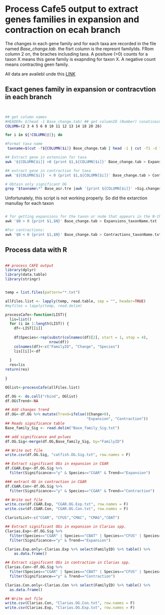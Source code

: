
# Process Cafe5 output to extract genes families in expansion and contraction on ecah branch

The changes in each gene family and for each taxa are recorded in the file named _Base_change.tab_. 
the fisrt column is the represnt familyIds. FRom column 2 on, the braches inclusding taxa. A posituve (>0) counts for a taxon X 
means this gene family is exapnding for taxon X. A negative count means contracting geen family.

All data are availebl unde this [LINK](https://unibox.uni-rostock.de/getlink/fiV6HqPPCCR3nEj2pHo9JvZa/)

## Exact genes family in expansion or contracvtion in each branch 

```bash


## get column names 
#HEADER= $(head -1 Base_change.tab) ## get columnID (Number) conatinaing Species
COLUMN=(2 3 4 5 6 8 10 11 12 13 14 18 20 26)

for i in ${!COLUMN[@]}; do 

#Format taxa name
 taxname=$(cut -f${COLUMN[$i]} Base_change.tab | head -1 | cut -f1 -d "<")

## Extract gene in extension for taxa
awk '${COLUMN[$i]} >0 {print $1,${COLUMN[$i]}' Base_change.tab > Expansions.${taxname}.txt

## extract gene in contraction for taxa
awk '${COLUMN[$i]}  < 0 {print $1,${COLUMN[$i]}' Base_change.tab > Contractions.${taxname}.txt

# Obtain only significant OG
grep "$taxname\*" Base_asr.tre |awk '{print ${COLUMN[$i]}' >Sig.changes.${taxname}.txt

```
Unfortunately, this script is not working properly. So did the extarction manullay for each taxon

```python

# for getting expansions for the taxon or node that appears in the N-th column Base_change.tab file:
awk '$N > 0 {print $1,$N}' Base_change.tab > Expansions_taxonName.txt

#For contractions:
awk '$N < 0 {print $1,$N}' Base_change.tab > Contractions_taxonName.txt
````


## Process data  with R

```R

## process CAFE output
library(dplyr)
library(data.table)
library(stringr)


temp = list.files(pattern="*.txt")

allFiles.list <- lapply(temp, read.table, sep = "", header=TRUE)
#myfiles = lapply(temp, read.delim)

processCafe<-function(LIST){
  lis=list()
  for (i in 1:length(LIST)) {
    df<-LIST[[i]]
    
    df$Species<-rep(substr(colnames(df)[2], start = 1, stop = 4),
                    nrow(df))
    colnames(df)<-c("FamilyID", "Change", "Species")
    lis[[i]]<-df
    
  }
  res=lis
return(res)
  
}

OGlist<-processCafe(allFiles.list)

df.OG <- do.call("rbind", OGlist)
df.OG$Trend<-NA

## Add changes trend
df.OG<-df.OG %>% mutate(Trend=ifelse((Change>0),
                                     "Expansion", "Contraction"))
## Reads significance table
Base_family_Sig <- read.delim("Base_family_Sig.txt")

## add significance and pvlues
df.OG.Sig<-merge(df.OG,Base_family_Sig, by="FamilyID")

## Write out file
write.csv(df.OG.Sig, "catfish.OG.Sig.txt", row.names = F)

## Extract significant OGs in expansion in CGAR
df.CGAR.Exp<-df.OG.Sig %>% 
  filter(Significance=="y" & Species=="CGAR" & Trend=="Expansion")

### extract OG in contraction in CGAR
df.CGAR.Con<-df.OG.Sig %>% 
  filter(Significance=="y" & Species=="CGAR" & Trend=="Contraction")

## Write out file
write.csv(df.CGAR.Exp, "CGAR.OG.Exp.txt", row.names = F)
write.csv(df.CGAR.Con, "CGAR.OG.Con.txt", row.names = F)

ClaristList<-c("CGAR", "CFUS","CMAC", "CMAG","CBAT")

## Extract significant OGs in expansion in Clarias spp.
Clarias.Exp<-df.OG.Sig %>%
  filter(Species=="CGAR" | Species=="CBAT" | Species=="CFUS" | Species=="CMAG" |Species=="CMAC") %>% 
  filter(Significance=="y" & Trend=="Expansion") 

Clarias.Exp.only<-Clarias.Exp %>% select(FamilyID) %>% table() %>%
    as.data.frame()

## Extract significant OGs in contraction in Clarias spp.
Clarias.Con<-df.OG.Sig %>%
  filter(Species=="CGAR" | Species=="CBAT" | Species=="CFUS" | Species=="CMAG" |Species=="CMAC") %>% 
  filter(Significance=="y" & Trend=="Contraction") 

Clarias.Con.only<-Clarias.Con %>% select(FamilyID) %>% table() %>%
  as.data.frame()

## Write out file
write.csv(Clarias.Con, "Clarias.OG.Con.txt", row.names = F)
write.csv(Clarias.Exp, "Clarias.OG.Exp.txt", row.names = F)


```

